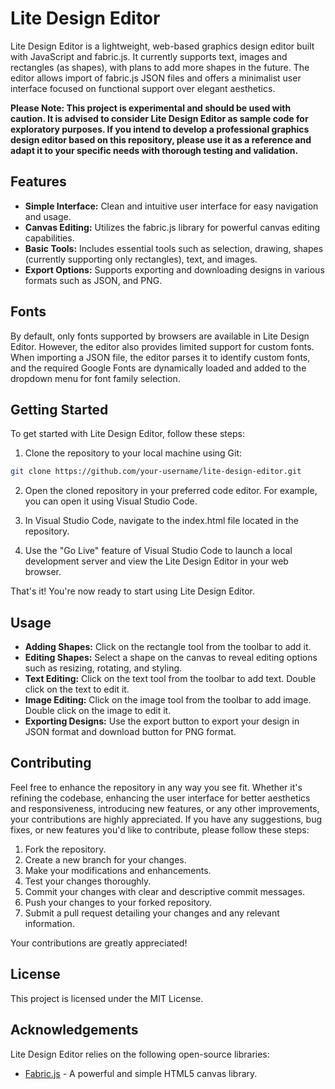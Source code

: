 # Lite Design Editor

Lite Design Editor is a lightweight, web-based graphics design editor built with JavaScript and fabric.js. It currently supports text, images and rectangles (as shapes), with plans to add more shapes in the future. The editor allows import of fabric.js JSON files and offers a minimalist user interface focused on functional support over elegant aesthetics.

**Please Note: This project is experimental and should be used with caution. It is advised to consider Lite Design Editor as sample code for exploratory purposes. If you intend to develop a professional graphics design editor based on this repository, please use it as a reference and adapt it to your specific needs with thorough testing and validation.**

## Features

- **Simple Interface:** Clean and intuitive user interface for easy navigation and usage.
- **Canvas Editing:** Utilizes the fabric.js library for powerful canvas editing capabilities.
- **Basic Tools:** Includes essential tools such as selection, drawing, shapes (currently supporting only rectangles), text, and images.
- **Export Options:** Supports exporting and downloading designs in various formats such as JSON, and PNG.

## Fonts

By default, only fonts supported by browsers are available in Lite Design Editor. However, the editor also provides limited support for custom fonts. When importing a JSON file, the editor parses it to identify custom fonts, and the required Google Fonts are dynamically loaded and added to the dropdown menu for font family selection.

## Getting Started

To get started with Lite Design Editor, follow these steps:

1. Clone the repository to your local machine using Git:

```bash
git clone https://github.com/your-username/lite-design-editor.git
```

2. Open the cloned repository in your preferred code editor. For example, you can open it using Visual Studio Code.

3. In Visual Studio Code, navigate to the index.html file located in the repository.

4. Use the "Go Live" feature of Visual Studio Code to launch a local development server and view the Lite Design Editor in your web browser.

That's it! You're now ready to start using Lite Design Editor.

## Usage

- **Adding Shapes:** Click on the rectangle tool from the toolbar to add it.
- **Editing Shapes:** Select a shape on the canvas to reveal editing options such as resizing, rotating, and styling.
- **Text Editing:** Click on the text tool from the toolbar to add text. Double click on the text to edit it.
- **Image Editing:** Click on the image tool from the toolbar to add image. Double click on the image to edit it.
- **Exporting Designs:** Use the export button to export your design in JSON format and download button for PNG format.

## Contributing

Feel free to enhance the repository in any way you see fit. Whether it's refining the codebase, enhancing the user interface for better aesthetics and responsiveness, introducing new features, or any other improvements, your contributions are highly appreciated. If you have any suggestions, bug fixes, or new features you'd like to contribute, please follow these steps:

1. Fork the repository.
2. Create a new branch for your changes.
3. Make your modifications and enhancements.
4. Test your changes thoroughly.
5. Commit your changes with clear and descriptive commit messages.
6. Push your changes to your forked repository.
7. Submit a pull request detailing your changes and any relevant information.

Your contributions are greatly appreciated!

## License

This project is licensed under the MIT License.

## Acknowledgements

Lite Design Editor relies on the following open-source libraries:

- [Fabric.js](http://fabricjs.com/) - A powerful and simple HTML5 canvas library.
